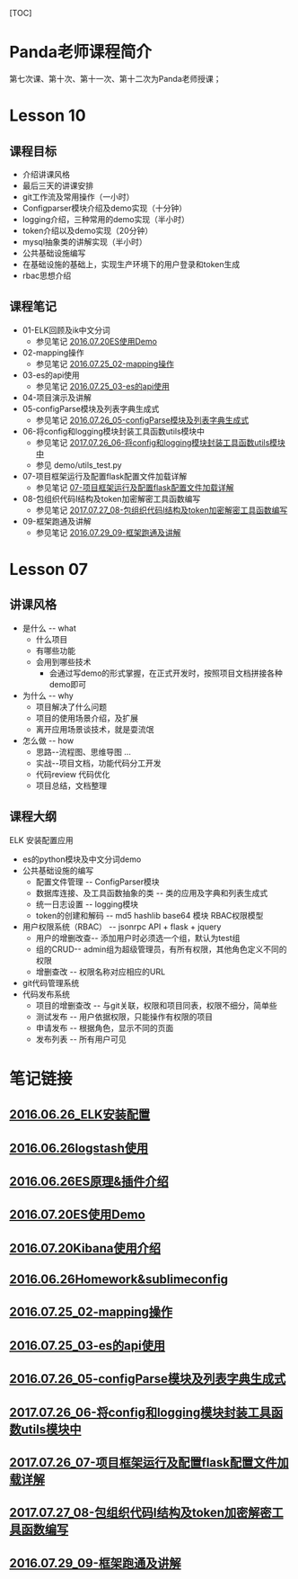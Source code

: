[TOC]
# Panda老师课程简介
第七次课、第十次、第十一次、第十二次为Panda老师授课；


# Lesson 10
## 课程目标

+ 介绍讲课风格
+ 最后三天的讲课安排
+ git工作流及常用操作（一小时）
+ Configparser模块介绍及demo实现（十分钟）
+ logging介绍，三种常用的demo实现（半小时）
+ token介绍以及demo实现（20分钟）
+ mysql抽象类的讲解实现（半小时）
+ 公共基础设施编写
+ 在基础设施的基础上，实现生产环境下的用户登录和token生成 
+ rbac思想介绍

## 课程笔记

+ 01-ELK回顾及ik中文分词
    + 参见笔记  [2016.07.20ES使用Demo](document/note/2016.07.20ES使用Demo.md)
+ 02-mapping操作
    + 参见笔记  [2016.07.25_02-mapping操作](document/note/2016.07.25_02-mapping操作.md)
+ 03-es的api使用
    + 参见笔记  [2016.07.25_03-es的api使用](document/note/2016.07.25_03-es的api使用.md)
+ 04-项目演示及讲解
+ 05-configParse模块及列表字典生成式
    + 参见笔记  [2016.07.26_05-configParse模块及列表字典生成式](document/note/2016.07.26_05-configParse模块及列表字典生成式.md)
+ 06-将config和logging模块封装工具函数utils模块中
    + 参见笔记  [2017.07.26_06-将config和logging模块封装工具函数utils模块中](document/note/2017.07.26_06-将config和logging模块封装工具函数utils模块中.md)
    + 参见 demo/utils_test.py
+ 07-项目框架运行及配置flask配置文件加载详解
    + 参见笔记  [07-项目框架运行及配置flask配置文件加载详解](document/note/07-项目框架运行及配置flask配置文件加载详解.md)
+ 08-包组织代码I结构及token加密解密工具函数编写
    + 参见笔记 [2017.07.27_08-包组织代码I结构及token加密解密工具函数编写](document/note/2017.07.27_08-包组织代码I结构及token加密解密工具函数编写.md)
+ 09-框架跑通及讲解
    + 参见笔记 [2016.07.29_09-框架跑通及讲解](document/note/2016.07.29_09-框架跑通及讲解.md)

# Lesson 07
## 讲课风格

+ 是什么 -- what
    + 什么项目
    + 有哪些功能
    + 会用到哪些技术 
        + 会通过写demo的形式掌握，在正式开发时，按照项目文档拼接各种demo即可
+ 为什么 -- why
    + 项目解决了什么问题
    + 项目的使用场景介绍，及扩展
    + 离开应用场景谈技术，就是耍流氓
+ 怎么做 -- how
    + 思路--流程图、思维导图 ...
    + 实战--项目文档，功能代码分工开发
    + 代码review 代码优化
    + 项目总结，文档整理


## 课程大纲
ELK 安装配置应用

+ es的python模块及中文分词demo
+ 公共基础设施的编写
    + 配置文件管理 -- ConfigParser模块
    + 数据库连接、及工具函数抽象的类 -- 类的应用及字典和列表生成式
    + 统一日志设置 -- logging模块
    + token的创建和解码 -- md5 hashlib base64 模块 RBAC权限模型
+ 用户权限系统（RBAC） -- jsonrpc API + flask + jquery
    + 用户的增删改查-- 添加用户时必须选一个组，默认为test组
    + 组的CRUD-- admin组为超级管理员，有所有权限，其他角色定义不同的权限
    + 增删查改 -- 权限名称对应相应的URL
+ git代码管理系统
+ 代码发布系统
    + 项目的增删查改 -- 与git关联，权限和项目同表，权限不细分，简单些
    + 测试发布 -- 用户依据权限，只能操作有权限的项目
    + 申请发布 -- 根据角色，显示不同的页面
    + 发布列表 -- 所有用户可见



# 笔记链接
## [2016.06.26_ELK安装配置](document/note/2016.06.26_ELK安装配置.md)
## [2016.06.26logstash使用](document/note/2016.06.26logstash使用.md)
## [2016.06.26ES原理&插件介绍](document/note/2016.06.26ES原理&插件介绍.md)
## [2016.07.20ES使用Demo](document/note/2016.07.20ES使用Demo.md)
## [2016.07.20Kibana使用介绍](document/note/2016.07.20Kibana使用介绍.md)
## [2016.06.26Homework&sublimeconfig](document/note/2016.06.26Homework&sublimeconfig.md)
## [2016.07.25_02-mapping操作](document/note/2016.07.25_02-mapping操作.md)
## [2016.07.25_03-es的api使用](document/note/2016.07.25_03-es的api使用.md)
## [2016.07.26_05-configParse模块及列表字典生成式](document/note/2016.07.26_05-configParse模块及列表字典生成式.md)
## [2017.07.26_06-将config和logging模块封装工具函数utils模块中](document/note/2017.07.26_06-将config和logging模块封装工具函数utils模块中.md)
## [2017.07.26_07-项目框架运行及配置flask配置文件加载详解](document/note/2017.07.26_07-项目框架运行及配置flask配置文件加载详解.md)
## [2017.07.27_08-包组织代码I结构及token加密解密工具函数编写](document/note/2017.07.27_08-包组织代码I结构及token加密解密工具函数编写.md)
## [2016.07.29_09-框架跑通及讲解](document/note/2016.07.29_09-框架跑通及讲解.md)







